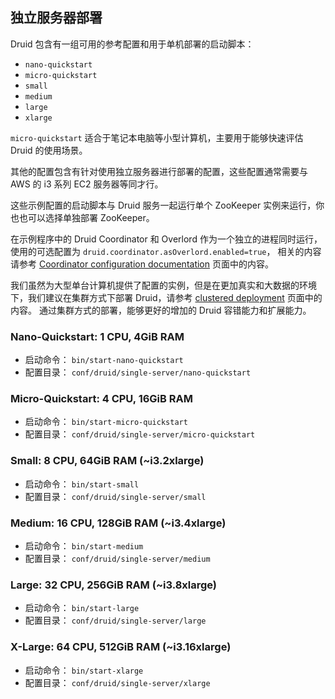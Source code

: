## 独立服务器部署

Druid 包含有一组可用的参考配置和用于单机部署的启动脚本：

- `nano-quickstart`
- `micro-quickstart`
- `small`
- `medium`
- `large`
- `xlarge`

`micro-quickstart` 适合于笔记本电脑等小型计算机，主要用于能够快速评估 Druid 的使用场景。

其他的配置包含有针对使用独立服务器进行部署的配置，这些配置通常需要与 AWS 的 i3 系列 EC2 服务器等同才行。

这些示例配置的启动脚本与 Druid 服务一起运行单个 ZooKeeper 实例来运行，你也也可以选择单独部署 ZooKeeper。

在示例程序中的 Druid Coordinator 和 Overlord 作为一个独立的进程同时运行，使用的可选配置为 `druid.coordinator.asOverlord.enabled=true`，
相关的内容请参考 [Coordinator configuration documentation](../configuration/index.md#coordinator-operation) 页面中的内容。

我们虽然为大型单台计算机提供了配置的实例，但是在更加真实和大数据的环境下，我们建议在集群方式下部署 Druid，请参考 [clustered deployment](../tutorials/cluster.md) 页面中的内容。
通过集群方式的部署，能够更好的增加的 Druid 容错能力和扩展能力。

### Nano-Quickstart: 1 CPU, 4GiB RAM

- 启动命令： `bin/start-nano-quickstart`
- 配置目录： `conf/druid/single-server/nano-quickstart`

### Micro-Quickstart: 4 CPU, 16GiB RAM

- 启动命令： `bin/start-micro-quickstart`
- 配置目录： `conf/druid/single-server/micro-quickstart`

### Small: 8 CPU, 64GiB RAM (~i3.2xlarge)

- 启动命令： `bin/start-small`
- 配置目录： `conf/druid/single-server/small`

### Medium: 16 CPU, 128GiB RAM (~i3.4xlarge)

- 启动命令： `bin/start-medium`
- 配置目录： `conf/druid/single-server/medium`

### Large: 32 CPU, 256GiB RAM (~i3.8xlarge)

- 启动命令： `bin/start-large`
- 配置目录： `conf/druid/single-server/large`

### X-Large: 64 CPU, 512GiB RAM (~i3.16xlarge)

- 启动命令： `bin/start-xlarge`
- 配置目录： `conf/druid/single-server/xlarge`
